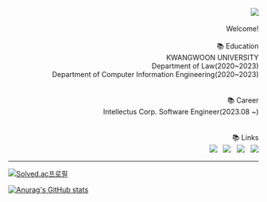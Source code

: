 <p align="right">
  <img src="https://capsule-render.vercel.app/api?type=slice&color=000000&customColorList=0,0,0,0,0&animation=fadeIn&fontColor=5e474c&fontAlign=70&rotate=-2"><br/>
  <br/>  
  Welcome!<br/> 
  <br/>
   📚 Education <br/>
  KWANGWOON UNIVERSITY<br/> 
  Department of Law(2020~2023)<br/> 
  Department of Computer Information Engineering(2020~2023)<br/>   
  <br/><br/>  
   📚 Career <br/>
  Intellectus Corp. Software Engineer(2023.08 ~)<br/>
  <br/><br/>  
   📚 Links<br/> 
  <a href="mailto:parkjihan5253@gmail.com"><img src="https://img.shields.io/badge/Gmail-EA4335?style=flat-square&logo=Gmail&logoColor=white"/></a> &nbsp
  <a href="https://www.instagram.com/prokoreanism/"><img src="https://img.shields.io/badge/instagram-E4405F?style=flat-square&logo=instagram&logoColor=white"/></a> &nbsp
  <a href="https://velog.io/@bbbjihan"><img src="https://img.shields.io/badge/velog-FFFFFF?style=flat-square&logoColor=white"/></a> &nbsp
  <a href="https://hhpluscertificateofcompletion.oopy.io/">
  <img src="https://static.spartacodingclub.kr/hanghae99/plus/completion/badge_black.svg" />
</a>
</p>

 
 
---




  
[![Solved.ac프로필](http://mazassumnida.wtf/api/v2/generate_badge?boj=bbbjihan)](https://solved.ac/bbbjihan)

[![Anurag's GitHub stats](https://github-readme-stats.vercel.app/api?username=bbbjihan)](https://github.com/bbbjihan/github-readme-stats)

